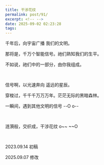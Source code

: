 ```yaml
---
title: 干涉花纹
permalink: post/91/
excerpt: <!-- -->
date: 2025-09-02 02:23:28
tags:
---
```


千年后，向宇宙广播 我们的文明。

那将是，千万个智能信号。祂们熟知我们的生平。

不如说，祂们中的一部分，由你我组成。

<br>

信号啊，以光速奔向 遥远的星辰。

穿梭过，千千千万万万年。茫茫无际的黑暗森林。

一瞬间，遇到其他文明的信号 --O o--

<br>

涟漪般，交织成，干涉花纹 o\~\~ \~\~O

<br>

2023.09.14 初稿

2025.09.07 修改